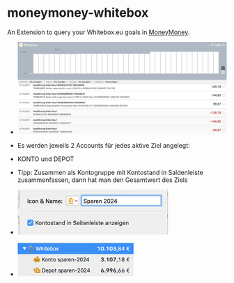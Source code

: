 # moneymoney-whitebox
An Extension to query your Whitebox.eu goals in [MoneyMoney](https://moneymoney-app.com).

* ![MoneyMoney screenshot mit Whitebox](Screenshots/Whitebox.png)

* Es werden jeweils 2 Accounts für jedes aktive Ziel angelegt:
* KONTO und DEPOT
* Tipp: Zusammen als Kontogruppe mit Kontostand in Saldenleiste zusammenfassen, dann hat man den Gesamtwert des Ziels 
* ![MoneyMoney screenshot Kontosaldo](Screenshots/Kontosaldo.png)
* ![MoneyMoney screenshot Kontogruppe](Screenshots/Kontogruppe.png)

